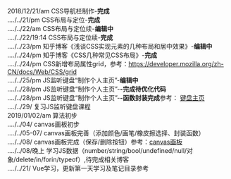 2018/12/21/am CSS导航栏制作-<b>完成</b><br/>
..../../21/pm CSS布局与定位-<b>完成</b><br/>
..../../22/am CSS布局与定位续-<b>编辑中</b><br/>
..../../22/19:14 CSS布局与定位续-<b>完成</b><br/>
..../../23/pm 知乎博客《浅谈CSS实现元素的几种布局和居中效果》-<b>编辑中</b><br/>
..../../24/pm 知乎博客《CSS几种常见CSS布局》-<b>完成</b><br/>
..../../24/pm CSS新增布局属性grid，参考：https://developer.mozilla.org/zh-CN/docs/Web/CSS/grid  <br/>
..../../25/pm JS监听键盘“制作个人主页”-<b>编辑中</b> <br/>
..../../28/pm JS监听键盘“制作个人主页”-<b>-完成待优化代码</b><br/>
..../../28/pm JS监听键盘“制作个人主页”-<b>-函数封装完成</b>参考： <a href = "http://js.huyamin.com/">键盘主页</a>  <br/>
..../../29/   复习JS监听键盘课程 <br/>
2019/01/02/am 算法初步<br/>
..../../04/   canvas画板初步<br/>
..../../05-07/ canvas画板完善（添加颜色/画笔/橡皮擦选择、封装函数）<br/>
..../../08/  canvas画板完成（保存/删除按钮）参考：<a href = "https://canvas.huyamin.com/">canvas画板</a> <br/>
..../../08/晚上 学习JS数据（number/string/bool/undefined/null/对象/delete/in/forin/typeof）,待完成相关博客<br/>
..../../21/  Vue学习，更新第一天学习及笔记目录参考 </br>
